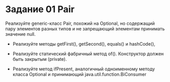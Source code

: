 # Задание 01 Pair

Реализуйте generic-класс Pair, похожий на Optional, но содержащий 
пару элементов разных типов и не запрещающий элементам принимать значение null.

- Реализуйте методы getFirst(), getSecond(), equals() и hashCode(), 

- Реализуйте статический фабричный метод of(). Конструктор должен быть закрытым (private). 

- Реализуйте метод ifPresent, аналогичный одноименному методу класса Optional и принимающий java.util.function.BiConsumer

